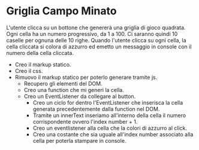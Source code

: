 # Griglia Campo Minato #

L'utente clicca su un bottone che genererà una griglia di gioco quadrata.
Ogni cella ha un numero progressivo, da 1 a 100.
Ci saranno quindi 10 caselle per ognuna delle 10 righe.
Quando l'utente clicca su ogni cella, la cella cliccata si colora di azzurro ed emetto un messaggio in console con il numero della cella cliccata.

- Creo il markup statico.
- Creo il css.
- Rimuovo il markup statico per poterlo generare tramite js.
    - Recupero gli elementi del DOM.
    - Creo una function che mi generi la cella.
    - Creo un EventListener da collegare al button. 
         - Creo un ciclo for dentro l'EventListener che inserisca la cella generata precedentemente dalla function nel DOM. 
        - Tramite un innerText inseriamo all'interno della cella il numero corrispondente ovvero l'index number + 1.
        - Creo un eventlistener alla cella che la colori di azzurro al click.
        - Creo una costante che sia uguale all'index number associato alla cella per poterla stampare in console.